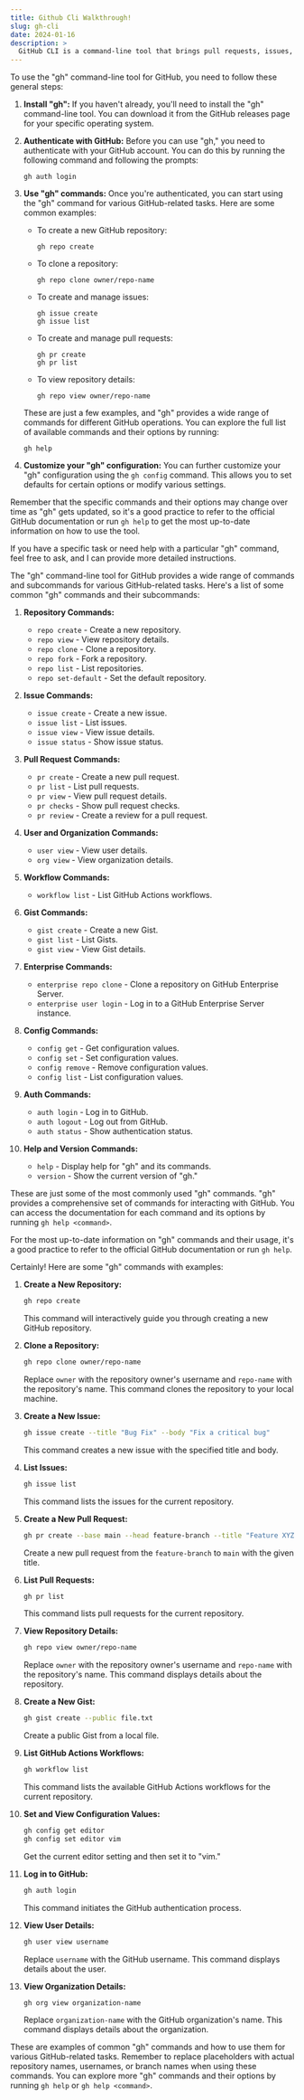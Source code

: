 ```yaml
---
title: Github Cli Walkthrough!
slug: gh-cli
date: 2024-01-16
description: >
  GitHub CLI is a command-line tool that brings pull requests, issues, GitHub Actions, and other GitHub features to your terminal, so you can do all your work in one place.
---
```

To use the "gh" command-line tool for GitHub, you need to follow these general steps:

1. **Install "gh":**
   If you haven't already, you'll need to install the "gh" command-line tool. You can download it from the GitHub releases page for your specific operating system.

2. **Authenticate with GitHub:**
   Before you can use "gh," you need to authenticate with your GitHub account. You can do this by running the following command and following the prompts:
   ```
   gh auth login
   ```

3. **Use "gh" commands:**
   Once you're authenticated, you can start using the "gh" command for various GitHub-related tasks. Here are some common examples:

   - To create a new GitHub repository:
     ```
     gh repo create
     ```

   - To clone a repository:
     ```
     gh repo clone owner/repo-name
     ```

   - To create and manage issues:
     ```
     gh issue create
     gh issue list
     ```

   - To create and manage pull requests:
     ```
     gh pr create
     gh pr list
     ```

   - To view repository details:
     ```
     gh repo view owner/repo-name
     ```

   These are just a few examples, and "gh" provides a wide range of commands for different GitHub operations. You can explore the full list of available commands and their options by running:
   ```
   gh help
   ```

4. **Customize your "gh" configuration:**
   You can further customize your "gh" configuration using the `gh config` command. This allows you to set defaults for certain options or modify various settings.

Remember that the specific commands and their options may change over time as "gh" gets updated, so it's a good practice to refer to the official GitHub documentation or run `gh help` to get the most up-to-date information on how to use the tool.

If you have a specific task or need help with a particular "gh" command, feel free to ask, and I can provide more detailed instructions.


The "gh" command-line tool for GitHub provides a wide range of commands and subcommands for various GitHub-related tasks. Here's a list of some common "gh" commands and their subcommands:

1. **Repository Commands:**

   - `repo create` - Create a new repository.
   - `repo view` - View repository details.
   - `repo clone` - Clone a repository.
   - `repo fork` - Fork a repository.
   - `repo list` - List repositories.
   - `repo set-default` - Set the default repository.

2. **Issue Commands:**

   - `issue create` - Create a new issue.
   - `issue list` - List issues.
   - `issue view` - View issue details.
   - `issue status` - Show issue status.

3. **Pull Request Commands:**

   - `pr create` - Create a new pull request.
   - `pr list` - List pull requests.
   - `pr view` - View pull request details.
   - `pr checks` - Show pull request checks.
   - `pr review` - Create a review for a pull request.

4. **User and Organization Commands:**

   - `user view` - View user details.
   - `org view` - View organization details.

5. **Workflow Commands:**

   - `workflow list` - List GitHub Actions workflows.

6. **Gist Commands:**

   - `gist create` - Create a new Gist.
   - `gist list` - List Gists.
   - `gist view` - View Gist details.

7. **Enterprise Commands:**

   - `enterprise repo clone` - Clone a repository on GitHub Enterprise Server.
   - `enterprise user login` - Log in to a GitHub Enterprise Server instance.

8. **Config Commands:**

   - `config get` - Get configuration values.
   - `config set` - Set configuration values.
   - `config remove` - Remove configuration values.
   - `config list` - List configuration values.

9. **Auth Commands:**

   - `auth login` - Log in to GitHub.
   - `auth logout` - Log out from GitHub.
   - `auth status` - Show authentication status.

10. **Help and Version Commands:**

    - `help` - Display help for "gh" and its commands.
    - `version` - Show the current version of "gh."

These are just some of the most commonly used "gh" commands. "gh" provides a comprehensive set of commands for interacting with GitHub. You can access the documentation for each command and its options by running `gh help <command>`.

For the most up-to-date information on "gh" commands and their usage, it's a good practice to refer to the official GitHub documentation or run `gh help`.


Certainly! Here are some "gh" commands with examples:

1. **Create a New Repository:**

   ```bash
   gh repo create
   ```

   This command will interactively guide you through creating a new GitHub repository.

2. **Clone a Repository:**

   ```bash
   gh repo clone owner/repo-name
   ```

   Replace `owner` with the repository owner's username and `repo-name` with the repository's name. This command clones the repository to your local machine.

3. **Create a New Issue:**

   ```bash
   gh issue create --title "Bug Fix" --body "Fix a critical bug"
   ```

   This command creates a new issue with the specified title and body.

4. **List Issues:**

   ```bash
   gh issue list
   ```

   This command lists the issues for the current repository.

5. **Create a New Pull Request:**

   ```bash
   gh pr create --base main --head feature-branch --title "Feature XYZ"
   ```

   Create a new pull request from the `feature-branch` to `main` with the given title.

6. **List Pull Requests:**

   ```bash
   gh pr list
   ```

   This command lists pull requests for the current repository.

7. **View Repository Details:**

   ```bash
   gh repo view owner/repo-name
   ```

   Replace `owner` with the repository owner's username and `repo-name` with the repository's name. This command displays details about the repository.

8. **Create a New Gist:**

   ```bash
   gh gist create --public file.txt
   ```

   Create a public Gist from a local file.

9. **List GitHub Actions Workflows:**

   ```bash
   gh workflow list
   ```

   This command lists the available GitHub Actions workflows for the current repository.

10. **Set and View Configuration Values:**

    ```bash
    gh config get editor
    gh config set editor vim
    ```

    Get the current editor setting and then set it to "vim."

11. **Log in to GitHub:**

    ```bash
    gh auth login
    ```

    This command initiates the GitHub authentication process.

12. **View User Details:**

    ```bash
    gh user view username
    ```

    Replace `username` with the GitHub username. This command displays details about the user.

13. **View Organization Details:**

    ```bash
    gh org view organization-name
    ```

    Replace `organization-name` with the GitHub organization's name. This command displays details about the organization.

These are examples of common "gh" commands and how to use them for various GitHub-related tasks. Remember to replace placeholders with actual repository names, usernames, or branch names when using these commands. You can explore more "gh" commands and their options by running `gh help` or `gh help <command>`.
